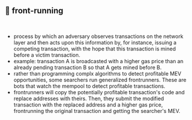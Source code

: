 ## 🥩 front-running

<br>


* process by which an adversary observes transactions on the network layer and then acts upon this information by, for instance, issuing a competing transaction, with the hope that this transaction is mined before a victim transaction.
* example: transaction A is broadcasted with a higher gas price than an already pending transaction B so that A gets mined before B.
* rather than programming complx algorithms to detect profitable MEV opportunities, some searchers run generalized frontrunners. These are bots that watch the mempool to detect profitable transactions.
* frontrunners will copy the potentially profitable transaction's code and replace addresses with theirs. Then, they submit the modified transaction with the replaced address and a higher gas price, frontrunning the original transaction and getting the searcher's MEV.

